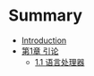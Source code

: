 # Summary

* [Introduction](README.md)
* [第1章 引论](chapter1.md)
  * [1.1 语言处理器](11-yu-yan-chu-li-qi.md)

